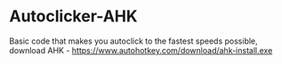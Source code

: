 # Autoclicker-AHK
Basic code that makes you autoclick to the fastest speeds possible, download AHK - https://www.autohotkey.com/download/ahk-install.exe
